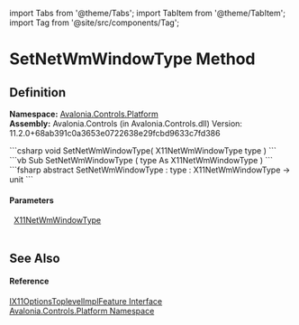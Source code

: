 import Tabs from '@theme/Tabs'; 
import TabItem from '@theme/TabItem'; 
import Tag from '@site/src/components/Tag'; 

# SetNetWmWindowType Method




## Definition
**Namespace:** <a href="N_Avalonia_Controls_Platform">Avalonia.Controls.Platform</a>  
**Assembly:** Avalonia.Controls (in Avalonia.Controls.dll) Version: 11.2.0+68ab391c0a3653e0722638e29fcbd9633c7fd386

<Tabs groupId="api-code-preview">
<TabItem value="csharp" label="C#">
```csharp
void SetNetWmWindowType(
	X11NetWmWindowType type
)
```
</TabItem>
<TabItem value="vb" label="VB">
```vb
Sub SetNetWmWindowType ( 
	type As X11NetWmWindowType
)
```
</TabItem>
<TabItem value="fsharp" label="F#">
```fsharp
abstract SetNetWmWindowType : 
        type : X11NetWmWindowType -> unit 
```
</TabItem>
</Tabs>



#### Parameters
<dl><dt>  <a href="T_Avalonia_Controls_Platform_X11NetWmWindowType">X11NetWmWindowType</a></dt><dd> </dd></dl>

## See Also


#### Reference
<a href="T_Avalonia_Controls_Platform_IX11OptionsToplevelImplFeature">IX11OptionsToplevelImplFeature Interface</a>  
<a href="N_Avalonia_Controls_Platform">Avalonia.Controls.Platform Namespace</a>  
